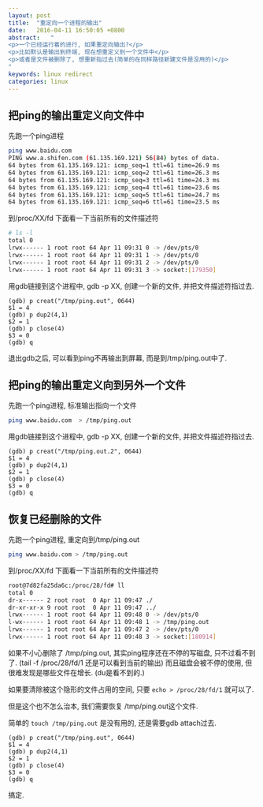 ```yaml
---
layout: post
title:  "重定向一个进程的输出"
date:   2016-04-11 16:50:05 +0800
abstract:   "
<p>一个已经运行着的进行, 如果重定向输出?</p>
<p>比如默认是输出到终端, 现在想重定义到一个文件中</p>
<p>或者是文件被删除了, 想重新指过去(简单的在同样路径新建文件是没用的)</p>
"
keywords: linux redirect
categories: linux
---
```


## 把ping的输出重定义向文件中

先跑一个ping进程 

```sh
ping www.baidu.com 
PING www.a.shifen.com (61.135.169.121) 56(84) bytes of data.
64 bytes from 61.135.169.121: icmp_seq=1 ttl=61 time=26.9 ms
64 bytes from 61.135.169.121: icmp_seq=2 ttl=61 time=26.3 ms
64 bytes from 61.135.169.121: icmp_seq=3 ttl=61 time=24.3 ms
64 bytes from 61.135.169.121: icmp_seq=4 ttl=61 time=23.6 ms
64 bytes from 61.135.169.121: icmp_seq=5 ttl=61 time=24.7 ms
64 bytes from 61.135.169.121: icmp_seq=6 ttl=61 time=23.5 ms
```

到/proc/XX/fd 下面看一下当前所有的文件描述符

```sh
# ls -l
total 0
lrwx------ 1 root root 64 Apr 11 09:31 0 -> /dev/pts/0
lrwx------ 1 root root 64 Apr 11 09:31 1 -> /dev/pts/0
lrwx------ 1 root root 64 Apr 11 09:31 2 -> /dev/pts/0
lrwx------ 1 root root 64 Apr 11 09:31 3 -> socket:[179350]
```

用gdb链接到这个进程中, gdb -p XX, 创建一个新的文件, 并把文件描述符指过去.

```
(gdb) p creat("/tmp/ping.out", 0644)
$1 = 4
(gdb) p dup2(4,1)
$2 = 1
(gdb) p close(4)
$3 = 0
(gdb) q
```

退出gdb之后, 可以看到ping不再输出到屏幕, 而是到/tmp/ping.out中了.


## 把ping的输出重定义向到另外一个文件

先跑一个ping进程, 标准输出指向一个文件

```sh
ping www.baidu.com  > /tmp/ping.out
```

用gdb链接到这个进程中, gdb -p XX, 创建一个新的文件, 并把文件描述符指过去.

```
(gdb) p creat("/tmp/ping.out.2", 0644)
$1 = 4
(gdb) p dup2(4,1)
$2 = 1
(gdb) p close(4)
$3 = 0
(gdb) q
```

## 恢复已经删除的文件

先跑一个ping进程, 重定向到/tmp/ping.out 

```sh
ping www.baidu.com > /tmp/ping.out
```

到/proc/XX/fd 下面看一下当前所有的文件描述符

```sh
root@7d82fa25da6c:/proc/28/fd# ll
total 0
dr-x------ 2 root root  0 Apr 11 09:47 ./
dr-xr-xr-x 9 root root  0 Apr 11 09:47 ../
lrwx------ 1 root root 64 Apr 11 09:48 0 -> /dev/pts/0
l-wx------ 1 root root 64 Apr 11 09:48 1 -> /tmp/ping.out
lrwx------ 1 root root 64 Apr 11 09:47 2 -> /dev/pts/0
lrwx------ 1 root root 64 Apr 11 09:48 3 -> socket:[180914]
```

如果不小心删除了 /tmp/ping.out, 
其实ping程序还在不停的写磁盘, 只不过看不到了. (tail -f /proc/28/fd/1 还是可以看到当前的输出)
而且磁盘会被不停的使用, 但很难发现是哪些文件在增长. (du是看不到的.)


如果要清除被这个隐形的文件占用的空间, 只要 `echo > /proc/28/fd/1` 就可以了.

但是这个也不怎么治本, 我们需要恢复 /tmp/ping.out这个文件.

简单的 `touch /tmp/ping.out` 是没有用的, 还是需要gdb attach过去.

```
(gdb) p creat("/tmp/ping.out", 0644)
$1 = 4
(gdb) p dup2(4,1)
$2 = 1
(gdb) p close(4)
$3 = 0
(gdb) q
```

搞定.
